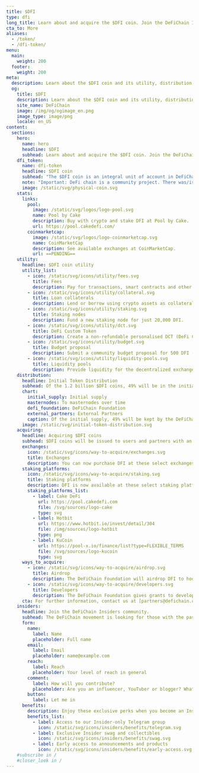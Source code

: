 ```yaml
---
title: $DFI
type: dfi
long_title: Learn about and acquire the $DFI coin. Join the DeFiChain Insiders.
cta_to: More
aliases:
  - /token/
  - /dfi-token/
menu:
  main:
    weight: 200
  footer:
    weight: 200
meta:
  description: Learn about the $DFI coin and its utility, distribution, airdrops and how to acquire DFI. Join the DeFiChain Insiders.
  og:
    title: $DFI
    description: Learn about the $DFI coin and its utility, distribution, airdrops and how to acquire DFI. Join the DeFiChain Insiders.
    site_name: DeFiChain
    image: /img/og/ogimage_en.png
    image_type: image/png
    locale: en_US
content:
  sections:
    hero:
      name: hero
      headline: $DFI
      subhead: Learn about and acquire the $DFI coin. Join the DeFiChain Insiders.
    dfi_token:
      name: dfi-token
      headline: $DFI coin
      subhead: "The $DFI coin is an integral unit of account in DeFiChain. The DeFiChain Foundation issued roughly 600 million DFI on May 11<sup>th</sup>, 2020. The current circulating supply (with staking and liquidity mining) is available at [DeFiChain Explorer](http://explorer.defichain.io/)."
      note: "Important: DeFi chain is a community project. There was/is no Initial Coin Offering, only free airdrops."
      image: /static/svg/physical-coin.svg
    stats:
      links:
        pool:
          image: /static/svg/logos/logo-pool.svg
          name: Pool by Cake
          description: Buy with crypto and stake DFI at Pool by Cake.
          url: https://pool.cakedefi.com/
        coinmarketcap:
          image: /static/svg/logos/logo-coinmarketcap.svg
          name: CoinMarketCap
          description: See available exchanges at CoinMarketCap.
          url: ==PENDING==
    utility:
      headline: $DFI coin utility
      utility_list:
        - icon: /static/svg/icons/utility/fees.svg
          title: Fees
          description: Pay for transactions, smart contracts and other DeFi activities.
        - icon: /static/svg/icons/utility/collateral.svg
          title: Loan collaterals
          description: Lend or borrow using crypto assets as collateral.
        - icon: /static/svg/icons/utility/staking.svg
          title: Staking nodes
          description: Fund a new staking node for just 20,000 DFI.
        - icon: /static/svg/icons/utility/dct.svg
          title: DeFi Custom Token
          description: Create a non-refundable personalised DCT (DeFi Custom Token).
        - icon: /static/svg/icons/utility/budget.svg
          title: Budget proposal
          description: Submit a community budget proposal for 500 DFI (non-refundable).
        - icon: /static/svg/icons/utility/liquidity-pools.svg
          title: Liquidity pools
          description: Provide liquidity for the decentralized exchange between crypto assets.
    distribution:
      headline: Initial Token Distribution
      subhead: Of the 1.2 billion $DFI coins, 49% will be in the initial supply, with the rest issued to masternode holders over time.
      chart:
        initial_supply: Initial supply
        masternodes: To masternodes over time
        defi_foundation: DeFiChain Foundation
        external_partners: External Partners
        caption: Of the initial supply, 49% will be kept by the DeFiChain Foundation. The rest may be distributed to external partners, to fund the initial development.
      image: /static/svg/initial-token-distribution.svg
    acquiring:
      headline: Acquiring $DFI coins
      subhead: $DFI coins will be issued to users and partners with an interest in utilizing and participating in the ecosystem.
      exchanges:
        icon: /static/svg/icons/way-to-acquire/exchanges.svg
        title: Exchanges
        description: You can now purchase DFI at these select exchanges, with more exchanges to follow.
      staking_platforms:
        icon: /static/svg/icons/way-to-acquire/staking.svg
        title: Staking platforms
        description: DFI is now available at these select staking platforms.
        staking_platforms_list:
          - label: Cake DeFi
            url: https://pool.cakedefi.com
            file: /svg/sources/logo-cake
            type: svg
          - label: Hotbit
            url: https://www.hotbit.io/invest/detail/304
            file: /img/sources/logo-hotbit
            type: png
          - label: KuCoin
            url: https://pool-x.io/finance/list?type=FLEXIBLE_TERMS
            file: /svg/sources/logo-kucoin
            type: svg
      ways_to_acquire:
        - icon: /static/svg/icons/way-to-acquire/airdrop.svg
          title: Airdrop
          description: The DeFiChain Foundation will airdrop DFI to hodlers, market makers and other users of DeFiChain.
        - icon: /static/svg/icons/way-to-acquire/developers.svg
          title: Developers
          description: The DeFiChain Foundation gives grants to developers building functionality and dApps on DeFiChain.
      cta: For further information, contact us at [partners@defichain.com](mailto:partners@defichain.com).
    insiders:
      headline: Join the DeFiChain Insiders community.
      subhead: The DeFiChain movement is looking for those with the passion and reach to spread the movement — register below.
      form:
        name:
          label: Name
          placeholder: Full name
        email:
          label: Email
          placeholder: name@example.com
        reach:
          label: Reach
          placeholder: Your level of reach in general
        comment:
          label: How will you contribute?
          placeholder: Are you an influencer, YouTuber or blogger? What can you do for the movement, and what can the movement do for you? Tell us more.
        button:
          label: Let me in
      benefits:
        description: Enjoy these exclusive perks when you become an Insider.
        benefits_list:
          - label: Access to our Insider-only Telegram group
            icon: /static/svg/icons/insiders/benefits/telegram.svg
          - label: Exclusive Insider swag and collectibles
            icon: /static/svg/icons/insiders/benefits/swag.svg
          - label: Early access to announcements and products
            icon: /static/svg/icons/insiders/benefits/early-access.svg
    #subscribe in /
    #closer_look in /
---
```

